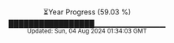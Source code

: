 <p align="center">
⏳Year Progress (59.03 %) <br>
█████████████████▁▁▁▁▁▁▁▁▁▁▁▁▁ <br>
<sub>Updated: Sun, 04 Aug 2024 01:34:03 GMT</sub>
</p>

